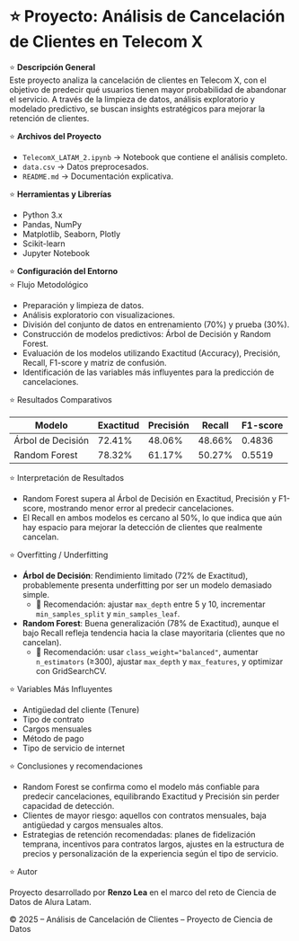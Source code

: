 # ⭐️ Proyecto: Análisis de Cancelación de Clientes en Telecom X  

⭐️ **Descripción General**  
Este proyecto analiza la cancelación de clientes en Telecom X, con el objetivo de predecir qué usuarios tienen mayor probabilidad de abandonar el servicio. A través de la limpieza de datos, análisis exploratorio y modelado predictivo, se buscan insights estratégicos para mejorar la retención de clientes.  

⭐️ **Archivos del Proyecto**  
- `TelecomX_LATAM_2.ipynb` → Notebook que contiene el análisis completo.  
- `data.csv` → Datos preprocesados.  
- `README.md` → Documentación explicativa.  

⭐️ **Herramientas y Librerías**  
- Python 3.x  
- Pandas, NumPy  
- Matplotlib, Seaborn, Plotly  
- Scikit-learn  
- Jupyter Notebook  

⭐️ **Configuración del Entorno**  
⭐️ Flujo Metodológico

- Preparación y limpieza de datos.  
- Análisis exploratorio con visualizaciones.  
- División del conjunto de datos en entrenamiento (70%) y prueba (30%).  
- Construcción de modelos predictivos: Árbol de Decisión y Random Forest.  
- Evaluación de los modelos utilizando Exactitud (Accuracy), Precisión, Recall, F1-score y matriz de confusión.  
- Identificación de las variables más influyentes para la predicción de cancelaciones.  

⭐️ Resultados Comparativos

| Modelo           | Exactitud | Precisión | Recall  | F1-score |
|-----------------|-----------|-----------|---------|----------|
| Árbol de Decisión | 72.41%    | 48.06%    | 48.66%  | 0.4836   |
| Random Forest     | 78.32%    | 61.17%    | 50.27%  | 0.5519   |

⭐️ Interpretación de Resultados

- Random Forest supera al Árbol de Decisión en Exactitud, Precisión y F1-score, mostrando menor error al predecir cancelaciones.  
- El Recall en ambos modelos es cercano al 50%, lo que indica que aún hay espacio para mejorar la detección de clientes que realmente cancelan.  

⭐️ Overfitting / Underfitting

- **Árbol de Decisión**: Rendimiento limitado (72% de Exactitud), probablemente presenta underfitting por ser un modelo demasiado simple.  
  - 🔧 Recomendación: ajustar `max_depth` entre 5 y 10, incrementar `min_samples_split` y `min_samples_leaf`.  
- **Random Forest**: Buena generalización (78% de Exactitud), aunque el bajo Recall refleja tendencia hacia la clase mayoritaria (clientes que no cancelan).  
  - 🔧 Recomendación: usar `class_weight="balanced"`, aumentar `n_estimators` (≥300), ajustar `max_depth` y `max_features`, y optimizar con GridSearchCV.  

⭐️ Variables Más Influyentes

- Antigüedad del cliente (Tenure)  
- Tipo de contrato  
- Cargos mensuales  
- Método de pago  
- Tipo de servicio de internet  

⭐️ Conclusiones y recomendaciones

- Random Forest se confirma como el modelo más confiable para predecir cancelaciones, equilibrando Exactitud y Precisión sin perder capacidad de detección.  
- Clientes de mayor riesgo: aquellos con contratos mensuales, baja antigüedad y cargos mensuales altos.  
- Estrategias de retención recomendadas: planes de fidelización temprana, incentivos para contratos largos, ajustes en la estructura de precios y personalización de la experiencia según el tipo de servicio.  

⭐️ Autor

Proyecto desarrollado por **Renzo Lea** en el marco del reto de Ciencia de Datos de Alura Latam.  

© 2025 – Análisis de Cancelación de Clientes – Proyecto de Ciencia de Datos
